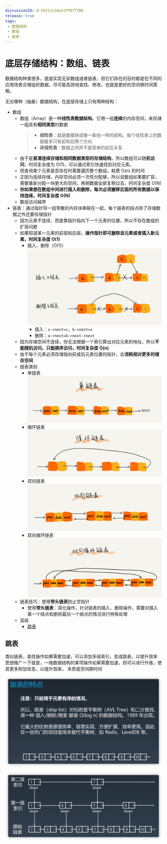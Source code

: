 ```yaml
---
discussionID: 0-VQ3Is23Aa437PN7TTBW
release: true
tags:
 - 数据结构
 - 数组
 - 链表
---
```


# 底层存储结构：数组、链表

数据结构种类很多，底层实现无非数组或者链表，但它们存在的目的都是在不同的应用场景合理组织数据，尽可能高效地查找、修改，也就是更好的空间换时间策略。

无论哪种（抽象）数据结构，在底层存储上只有两种结构：

- 数组
  - 数组（Array）是一种**线性表数据结构**。它用一组**连续**的内存空间，来存储一组具有**相同类型**的数据
    > - **线性表**：就是数据排成像一条线一样的结构。每个线性表上的数据最多只有前和后两个方向
    > - **非线性表**：数据之间并不是简单的前后关系
  - 由于是**紧凑连续存储和相同数据类型的存储结构**，所以数组可以随**机访问**，时间复杂度为 O(1)，可以通过索引快速找到对应元素。
  - 但查询某个元素是否存在时需要遍历整个数组，耗费 O(n) 的时间
  - 正因为连续存储，内存空间必须一次性分配够，所以说数组如果要扩容，需要重新分配一块更大的空间，再把数据全部复制过去，时间复杂度 O(N)
  - **你如果想在数组中间进行插入和删除，每次必须搬移后面的所有数据以保持连续，时间复杂度 O(N)**
  - 数组访问越界
- 链表：通过指针将一组零散的内存块串联在一起，每个链表的结点除了存储数据之外还要存储指针
  - 因为元素不连续，而是靠指针指向下一个元素的位置，所以不存在数组的扩容问题
  - 如果知道某一元素的前驱和后驱，**操作指针即可删除该元素或者插入新元素，时间复杂度 O(1)**
    - 插入、删除（O(1)）  ![](./images/452e943788bdeea462d364389bd08a17.jpg)
      - 插入：`x->next=c; b->next=x`
      - 删除：`a->next=b->next->next`
  - 因为存储空间不连续，你无法根据一个索引算出对应元素的地址，所以**不能随机访问，只能顺序访问，时间复杂度 O(n)**
  - 由于每个元素必须存储指向前或后元素位置的指针，会**消耗相对更多的储存空间**
  - 链表类别
    - 单链表  ![](./images/b93e7ade9bb927baad1348d9a806ddeb.jpg)
    - 循环链表  ![](./images/86cb7dc331ea958b0a108b911f38d155.jpg)
    - 双向链表  ![](./images/cbc8ab20276e2f9312030c313a9ef70b.jpg)
    - 双向循环链表  ![](./images/d1665043b283ecdf79b157cfc9e5ed91.jpg)
  - 链表技巧：使用**带头链表**防止空指针
    - 使用**带头链表**：简化操作，针对链表的插入、删除操作，需要对插入第一个结点和删除最后一个结点的情况进行特殊处理
  - 高级
    - [跳表](#跳表)

## 跳表

类似链表，查找操作如果需要加速，可以添加多级索引，变成跳表，以提升效率
思想推广一下就是，一维数据结构的某项操作如果需要加速，则可以进行升维，使其更多附加信息，以提升效率。
本质是空间换时间

![](./images/image-20210424160817179.png)

![](./images/image-20210424160856047.png)
